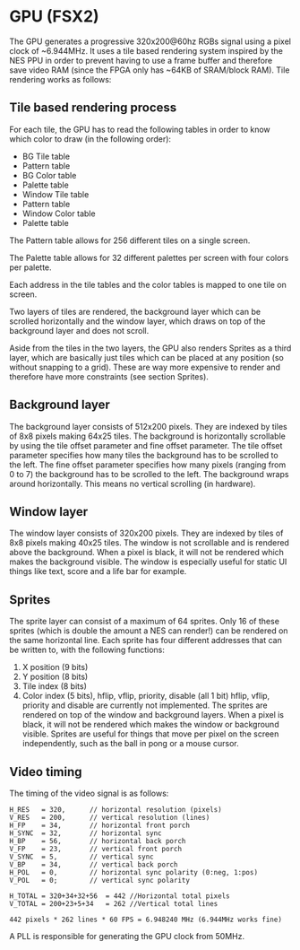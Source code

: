 # GPU (FSX2)
The GPU generates a progressive 320x200@60hz RGBs signal using a pixel clock of ~6.944MHz.
It uses a tile based rendering system inspired by the NES PPU in order to prevent having to use a frame buffer and therefore save video RAM (since the FPGA only has ~64KB of SRAM/block RAM). Tile rendering works as follows:


## Tile based rendering process
For each tile, the GPU has to read the following tables in order to know which color to draw (in the following order):

- BG Tile table
- Pattern table
- BG Color table
- Palette table
- Window Tile table
- Pattern table
- Window Color table
- Palette table

The Pattern table allows for 256 different tiles on a single screen.

The Palette table allows for 32 different palettes per screen with four colors per palette.

Each address in the tile tables and the color tables is mapped to one tile on screen.

Two layers of tiles are rendered, the background layer which can be scrolled horizontally and the window layer, which draws on top of the background layer and does not scroll.

Aside from the tiles in the two layers, the GPU also renders Sprites as a third layer, which are basically just tiles which can be placed at any position (so without snapping to a grid). These are way more expensive to render and therefore have more constraints (see section Sprites).

## Background layer
The background layer consists of 512x200 pixels. They are indexed by tiles of 8x8 pixels making 64x25 tiles. The background is horizontally scrollable by using the tile offset parameter and fine offset parameter. The tile offset parameter specifies how many tiles the background has to be scrolled to the left. The fine offset parameter specifies how many pixels (ranging from 0 to 7) the background has to be scrolled to the left. The background wraps around horizontally. This means no vertical scrolling (in hardware).

## Window layer
The window layer consists of 320x200 pixels. They are indexed by tiles of 8x8 pixels making 40x25 tiles. The window is not scrollable and is rendered above the background. When a pixel is black, it will not be rendered which makes the background visible. The window is especially useful for static UI things like text, score and a life bar for example.

## Sprites
The sprite layer can consist of a maximum of 64 sprites. Only 16 of these sprites (which is double the amount a NES can render!) can be rendered on the same horizontal line. Each sprite has four different addresses that can be written to, with the following functions:
1. X position (9 bits)
2. Y position (8 bits)
3. Tile index (8 bits)
4. Color index (5 bits), hflip, vflip, priority, disable (all 1 bit)
hflip, vflip, priority and disable are currently not implemented.
The sprites are rendered on top of the window and background layers. When a pixel is black, it will not be rendered which makes the window or background visible. Sprites are useful for things that move per pixel on the screen independently, such as the ball in pong or a mouse cursor.


## Video timing
The timing of the video signal is as follows:
``` text
H_RES   = 320,      // horizontal resolution (pixels)
V_RES   = 200,      // vertical resolution (lines)
H_FP    = 34,       // horizontal front porch
H_SYNC  = 32,       // horizontal sync
H_BP    = 56,       // horizontal back porch
V_FP    = 23,       // vertical front porch
V_SYNC  = 5,        // vertical sync
V_BP    = 34,       // vertical back porch
H_POL   = 0,        // horizontal sync polarity (0:neg, 1:pos)
V_POL   = 0;        // vertical sync polarity

H_TOTAL = 320+34+32+56  = 442 //Horizontal total pixels
V_TOTAL = 200+23+5+34   = 262 //Vertical total lines

442 pixels * 262 lines * 60 FPS = 6.948240 MHz (6.944MHz works fine)
```
A PLL is responsible for generating the GPU clock from 50MHz.